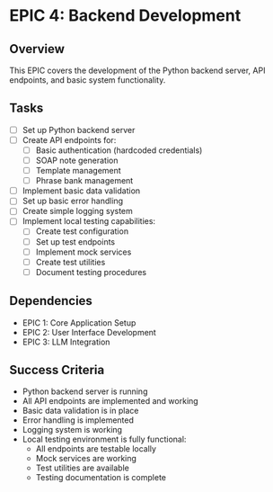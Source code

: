 # EPIC 4: Backend Development

## Overview
This EPIC covers the development of the Python backend server, API endpoints, and basic system functionality.

## Tasks
- [ ] Set up Python backend server
- [ ] Create API endpoints for:
  - [ ] Basic authentication (hardcoded credentials)
  - [ ] SOAP note generation
  - [ ] Template management
  - [ ] Phrase bank management
- [ ] Implement basic data validation
- [ ] Set up basic error handling
- [ ] Create simple logging system
- [ ] Implement local testing capabilities:
  - [ ] Create test configuration
  - [ ] Set up test endpoints
  - [ ] Implement mock services
  - [ ] Create test utilities
  - [ ] Document testing procedures

## Dependencies
- EPIC 1: Core Application Setup
- EPIC 2: User Interface Development
- EPIC 3: LLM Integration

## Success Criteria
- Python backend server is running
- All API endpoints are implemented and working
- Basic data validation is in place
- Error handling is implemented
- Logging system is working
- Local testing environment is fully functional:
  - All endpoints are testable locally
  - Mock services are working
  - Test utilities are available
  - Testing documentation is complete 